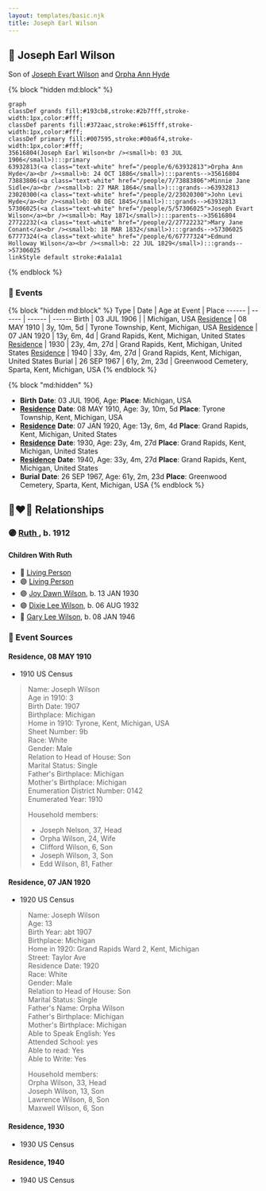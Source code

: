 ```yaml
---
layout: templates/basic.njk
title: Joseph Earl Wilson
---
```

## 🔵 Joseph Earl Wilson

Son of [Joseph Evart Wilson](/people/5/57306025) and [Orpha Ann Hyde](/people/6/63932813)

{% block "hidden md:block" %}
```mermaid
graph
classDef grands fill:#193cb8,stroke:#2b7fff,stroke-width:1px,color:#fff;
classDef parents fill:#372aac,stroke:#615fff,stroke-width:1px,color:#fff;
classDef primary fill:#007595,stroke:#00a6f4,stroke-width:1px,color:#fff;
35616804(Joseph Earl Wilson<br /><small>b: 03 JUL 1906</small>):::primary
63932813(<a class="text-white" href="/people/6/63932813">Orpha Ann Hyde</a><br /><small>b: 24 OCT 1886</small>):::parents-->35616804
73883806(<a class="text-white" href="/people/7/73883806">Minnie Jane Sidle</a><br /><small>b: 27 MAR 1864</small>):::grands-->63932813
23020300(<a class="text-white" href="/people/2/23020300">John Levi Hyde</a><br /><small>b: 08 DEC 1845</small>):::grands-->63932813
57306025(<a class="text-white" href="/people/5/57306025">Joseph Evart Wilson</a><br /><small>b: May 1871</small>):::parents-->35616804
27722232(<a class="text-white" href="/people/2/27722232">Mary Jane Conant</a><br /><small>b: 18 MAR 1832</small>):::grands-->57306025
67777324(<a class="text-white" href="/people/6/67777324">Edmund Holloway Wilson</a><br /><small>b: 22 JUL 1829</small>):::grands-->57306025
linkStyle default stroke:#a1a1a1
```
{% endblock %}

### 📆 Events

{% block "hidden md:block" %}
Type | Date | Age at Event | Place
------ | ------ | ------ | ------
Birth | 03 JUL 1906 |  | Michigan, USA
[Residence](#event-event-0) | 08 MAY 1910 | 3y, 10m, 5d | Tyrone Township, Kent, Michigan, USA
[Residence](#event-event-1) | 07 JAN 1920 | 13y, 6m, 4d | Grand Rapids, Kent, Michigan, United States
[Residence](#event-event-2) | 1930 | 23y, 4m, 27d | Grand Rapids, Kent, Michigan, United States
[Residence](#event-event-3) | 1940 | 33y, 4m, 27d | Grand Rapids, Kent, Michigan, United States
Burial | 26 SEP 1967 | 61y, 2m, 23d | Greenwood Cemetery, Sparta, Kent, Michigan, USA
{% endblock %}

{% block "md:hidden" %}
- **Birth**
**Date**: 03 JUL 1906, Age:
**Place**: Michigan, USA
- **[Residence](#event-event-0)**
**Date**: 08 MAY 1910, Age: 3y, 10m, 5d
**Place**: Tyrone Township, Kent, Michigan, USA
- **[Residence](#event-event-1)**
**Date**: 07 JAN 1920, Age: 13y, 6m, 4d
**Place**: Grand Rapids, Kent, Michigan, United States
- **[Residence](#event-event-2)**
**Date**: 1930, Age: 23y, 4m, 27d
**Place**: Grand Rapids, Kent, Michigan, United States
- **[Residence](#event-event-3)**
**Date**: 1940, Age: 33y, 4m, 27d
**Place**: Grand Rapids, Kent, Michigan, United States
- **Burial**
**Date**: 26 SEP 1967, Age: 61y, 2m, 23d
**Place**: Greenwood Cemetery, Sparta, Kent, Michigan, USA
{% endblock %}

## 👩‍❤️‍👨 Relationships

### 🟣 [Ruth ](/people/7/72945090), b. 1912

#### Children With Ruth
* 🔵 [Living Person](/people/9/92908178)
* 🟣 [Living Person](/people/7/73308950)
* 🟣 [Joy Dawn Wilson](/people/2/29575132), b. 13 JAN 1930
* 🟣 [Dixie Lee Wilson](/people/8/87584724), b. 06 AUG 1932
* 🔵 [Gary Lee Wilson](/people/8/83638300), b. 08 JAN 1946
### 📰 Event Sources

#### <a id="event-event-0"></a> Residence, 08 MAY 1910
* 1910 US Census
>   
  > Name: Joseph Wilson  
  > Age in 1910: 3  
  > Birth Date: 1907  
  > Birthplace: Michigan  
  > Home in 1910: Tyrone, Kent, Michigan, USA  
  > Sheet Number: 9b  
  > Race: White  
  > Gender: Male  
  > Relation to Head of House: Son  
  > Marital Status: Single  
  > Father's Birthplace: Michigan  
  > Mother's Birthplace: Michigan  
  > Enumeration District Number: 0142  
  > Enumerated Year: 1910  
  >   
  > Household members:  
  > - Joseph Nelson, 37, Head  
  > - Orpha Wilson, 24, Wife  
  > - Clifford Wilson, 6, Son  
  > - Joseph Wilson, 3, Son  
  > - Edd Wilson, 81, Father  
  >

#### <a id="event-event-1"></a> Residence, 07 JAN 1920
* 1920 US Census
>   
  > Name: Joseph Wilson  
  > Age: 13  
  > Birth Year: abt 1907  
  > Birthplace: Michigan  
  > Home in 1920: Grand Rapids Ward 2, Kent, Michigan  
  > Street: Taylor Ave  
  > Residence Date: 1920  
  > Race: White  
  > Gender: Male  
  > Relation to Head of House: Son  
  > Marital Status: Single  
  > Father's Name: Orpha Wilson  
  > Father's Birthplace: Michigan  
  > Mother's Birthplace: Michigan  
  > Able to Speak English: Yes  
  > Attended School: yes  
  > Able to read: Yes  
  > Able to Write: Yes  
  >   
  > Household members:  
  > Orpha Wilson, 33, Head  
  > Joseph Wilson, 13, Son  
  > Lawrence Wilson, 8, Son  
  > Maxwell Wilson, 6, Son

#### <a id="event-event-2"></a> Residence, 1930
* 1930 US Census

#### <a id="event-event-3"></a> Residence, 1940
* 1940 US Census
